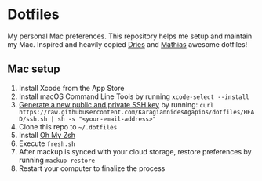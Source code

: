 # Dotfiles
My personal Mac preferences. This repository helps me setup and maintain my Mac.
Inspired and heavily copied [Dries](https://github.com/driesvints/dotfiles) and [Mathias](https://github.com/mathiasbynens/dotfiles) awesome dotfiles!

## Mac setup 

1. Install Xcode from the App Store
2. Install macOS Command Line Tools by running `xcode-select --install`
3. [Generate a new public and private SSH key](https://help.github.com/en/github/authenticating-to-github/generating-a-new-ssh-key-and-adding-it-to-the-ssh-agent) by running: ```curl https://raw.githubusercontent.com/KaragiannidesAgapios/dotfiles/HEAD/ssh.sh | sh -s "<your-email-address>"```
5. Clone this repo to `~/.dotfiles`
6. Install [Oh My Zsh](https://github.com/robbyrussell/oh-my-zsh#getting-started)
7. Execute `fresh.sh` 
8. After mackup is synced with your cloud storage, restore preferences by running `mackup restore`
9. Restart your computer to finalize the process

